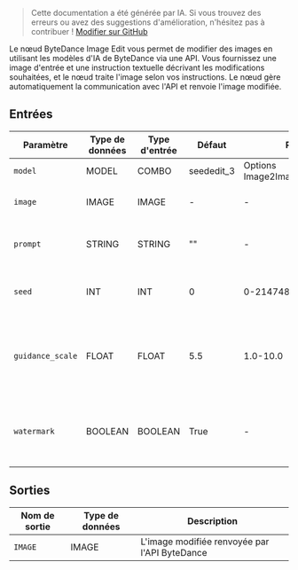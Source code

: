 > Cette documentation a été générée par IA. Si vous trouvez des erreurs ou avez des suggestions d'amélioration, n'hésitez pas à contribuer ! [Modifier sur GitHub](https://github.com/Comfy-Org/embedded-docs/blob/main/comfyui_embedded_docs/docs/ByteDanceImageEditNode/fr.md)

Le nœud ByteDance Image Edit vous permet de modifier des images en utilisant les modèles d'IA de ByteDance via une API. Vous fournissez une image d'entrée et une instruction textuelle décrivant les modifications souhaitées, et le nœud traite l'image selon vos instructions. Le nœud gère automatiquement la communication avec l'API et renvoie l'image modifiée.

## Entrées

| Paramètre | Type de données | Type d'entrée | Défaut | Plage | Description |
|-----------|-----------|------------|---------|-------|-------------|
| `model` | MODEL | COMBO | seededit_3 | Options Image2ImageModelName | Nom du modèle |
| `image` | IMAGE | IMAGE | - | - | L'image de base à modifier |
| `prompt` | STRING | STRING | "" | - | Instruction pour modifier l'image |
| `seed` | INT | INT | 0 | 0-2147483647 | Graine à utiliser pour la génération |
| `guidance_scale` | FLOAT | FLOAT | 5.5 | 1.0-10.0 | Une valeur plus élevée fait que l'image suit plus fidèlement l'instruction |
| `watermark` | BOOLEAN | BOOLEAN | True | - | Indique s'il faut ajouter un filigrane "Généré par IA" sur l'image |

## Sorties

| Nom de sortie | Type de données | Description |
|-------------|-----------|-------------|
| `IMAGE` | IMAGE | L'image modifiée renvoyée par l'API ByteDance |
